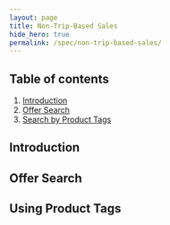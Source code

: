 ```yaml
---
layout: page
title: Non-Trip-Based Sales
hide_hero: true
permalink: /spec/non-trip-based-sales/
---
```


## Table of contents

1. [Introduction](#introduction)
2. [Offer Search](#offerSearch)
3. [Search by Product Tags](#productTags)


## Introduction <a name="introduction">




## Offer Search <a name="offerSearch">





## Using Product Tags <a name="productTags">
